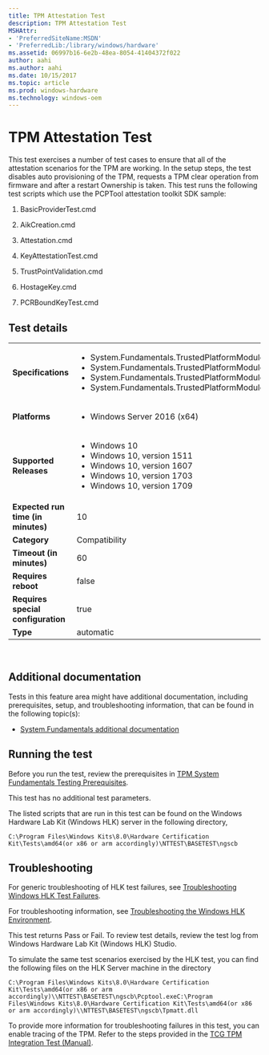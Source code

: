 ```yaml
---
title: TPM Attestation Test
description: TPM Attestation Test
MSHAttr:
- 'PreferredSiteName:MSDN'
- 'PreferredLib:/library/windows/hardware'
ms.assetid: 06997b16-6e2b-48ea-8054-41404372f022
author: aahi
ms.author: aahi
ms.date: 10/15/2017
ms.topic: article
ms.prod: windows-hardware
ms.technology: windows-oem
---
```


# <span id="p_hlk_test.27f1dbe4-92d1-4785-a58e-765402a49708"></span>TPM Attestation Test


This test exercises a number of test cases to ensure that all of the attestation scenarios for the TPM are working. In the setup steps, the test disables auto provisioning of the TPM, requests a TPM clear operation from firmware and after a restart Ownership is taken. This test runs the following test scripts which use the PCPTool attestation toolkit SDK sample:

1.  BasicProviderTest.cmd

2.  AikCreation.cmd

3.  Attestation.cmd

4.  KeyAttestationTest.cmd

5.  TrustPointValidation.cmd

6.  HostageKey.cmd

7.  PCRBoundKeyTest.cmd

## Test details
|||
|---|---|
| **Specifications**  | <ul><li>System.Fundamentals.TrustedPlatformModule.TPMRequirements</li><li>System.Fundamentals.TrustedPlatformModule.TPMComplieswithTCGTPMMainSpecification</li><li>System.Fundamentals.TrustedPlatformModule.TPMEnablesFullUseThroughSystemFirmware</li><li>System.Fundamentals.TrustedPlatformModule.Windows7SystemsTPM</li></ul> |  
| **Platforms**   | <ul><li>Windows Server 2016 (x64)</li></ul> |
| **Supported Releases** | <ul><li>Windows 10</li><li>Windows 10, version 1511</li><li>Windows 10, version 1607</li><li>Windows 10, version 1703</li><li>Windows 10, version 1709</li></ul> |
|**Expected run time (in minutes)**| 10 |
|**Category**| Compatibility |
|**Timeout (in minutes)**| 60 |
|**Requires reboot**| false |
|**Requires special configuration**| true |
|**Type**| automatic |

 

## <span id="Additional_documentation"></span><span id="additional_documentation"></span><span id="ADDITIONAL_DOCUMENTATION"></span>Additional documentation


Tests in this feature area might have additional documentation, including prerequisites, setup, and troubleshooting information, that can be found in the following topic(s):

-   [System.Fundamentals additional documentation](system-fundamentals-additional-documentation.md)

## <span id="Running_the_test"></span><span id="running_the_test"></span><span id="RUNNING_THE_TEST"></span>Running the test


Before you run the test, review the prerequisites in [TPM System Fundamentals Testing Prerequisites](tpm-system-fundamentals-testing-prerequisites.md).

This test has no additional test parameters.

The listed scripts that are run in this test can be found on the Windows Hardware Lab Kit (Windows HLK) server in the following directory,

``` syntax
C:\Program Files\Windows Kits\8.0\Hardware Certification Kit\Tests\amd64(or x86 or arm accordingly)\NTTEST\BASETEST\ngscb
```

## <span id="Troubleshooting"></span><span id="troubleshooting"></span><span id="TROUBLESHOOTING"></span>Troubleshooting


For generic troubleshooting of HLK test failures, see [Troubleshooting Windows HLK Test Failures](..\user\troubleshooting-windows-hlk-test-failures.md).

For troubleshooting information, see [Troubleshooting the Windows HLK Environment](..\user\troubleshooting-the-windows-hlk-environment.md).

This test returns Pass or Fail. To review test details, review the test log from Windows Hardware Lab Kit (Windows HLK) Studio.

To simulate the same test scenarios exercised by the HLK test, you can find the following files on the HLK Server machine in the directory

``` syntax
C:\Program Files\Windows Kits\8.0\Hardware Certification Kit\Tests\amd64(or x86 or arm accordingly)\\NTTEST\BASETEST\ngscb\Pcptool.exeC:\Program Files\Windows Kits\8.0\Hardware Certification Kit\Tests\amd64(or x86 or arm accordingly)\\NTTEST\BASETEST\ngscb\Tpmatt.dll
```

To provide more information for troubleshooting failures in this test, you can enable tracing of the TPM. Refer to the steps provided in the [TCG TPM Integration Test (Manual)](https://msdn.microsoft.com/en-us/library/Hh998628.aspx).

 

 






